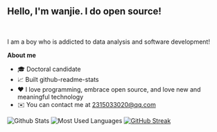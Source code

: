 <b><h2>Hello, I'm wanjie. I do open source!</h2></b>

<br />

I am a boy who is addicted to data analysis and software development!

**About me**

- 🎓 Doctoral candidate
- 📈 Built github-readme-stats
- ❤️ I love programming, embrace open source, and love new and meaningful technology
- ✉️ You can contact me at 2315033020@qq.com

 ![Github Stats](https://github-readme-stats.vercel.app/api?username=Wanjie-Feng&show_icons=true&theme=dark&count_private=true)
![Most Used Languages](https://github-readme-stats.vercel.app/api/top-langs/?username=Wanjie-Feng&theme=dark&layout=compact)
[![GitHub Streak](https://streak-stats.demolab.com?user=Wanjie-Feng)](https://git.io/streak-stats)

